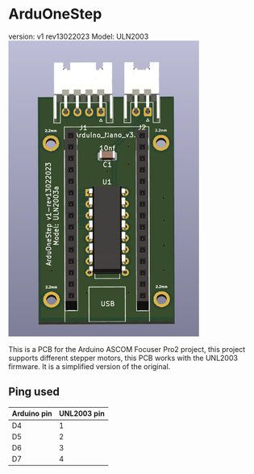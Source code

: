 # ArduOneStep #
version: v1 rev13022023
Model: ULN2003
![Imagen frontal pcba](/media/frontpcb.png)

This is a PCB for the Arduino ASCOM Focuser Pro2 project, this project supports different stepper motors, this PCB works with the UNL2003 firmware.
It is a simplified version of the original.

## Ping used
| Arduino pin | UNL2003 pin |
| ------ | ------ |
| D4 | 1 |
| D5 | 2 |
| D6 | 3 |
| D7 | 4 |
